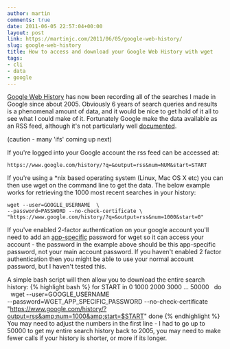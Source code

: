 ```yaml
---
author: martin
comments: true
date: 2011-06-05 22:57:04+00:00
layout: post
link: https://martinjc.com/2011/06/05/google-web-history/
slug: google-web-history
title: How to access and download your Google Web History with wget
tags:
- cli
- data
- google
---
```


[Google Web History](https://www.google.com/history/) has now been recording all of the searches I made in Google since about 2005. Obviously 6 years of search queries and results is a phenomenal amount of data, and it would be nice to get hold of it all to see what I could make of it. Fortunately Google make the data available as an RSS feed, although it's not particularly well [documented](http://www.google.com/support/accounts/bin/answer.py?hl=en&answer=54464).

(caution - many 'ifs' coming up next)

If you're logged into your Google account the rss feed can be accessed at:


    https://www.google.com/history/?q=&output=rss&num=NUM&start=START


If you're using a *nix based operating system (Linux, Mac OS X etc) you can then use wget on the command line to get the data. The below example works for retrieving the 1000 most recent searches in your history:


    wget --user=GOOGLE_USERNAME  \
    --password=PASSWORD --no-check-certificate \
    "https://www.google.com/history/?q=&output=rss&num=1000&start=0"


If you've enabled 2-factor authentication on your google account you'll need to add an [app-specific](https://www.google.com/accounts/IssuedAuthSubTokens) password for wget so it can access your account - the password in the example above should be this app-specific password, not your main account password. If you haven't enabled 2 factor authentication then you might be able to use your normal account password, but I haven't tested this.

A simple bash script will then allow you to download the entire search history:
{% highlight bash %}
for START in 0 1000 2000 3000 ... 50000  
do   
 wget --user=GOOGLE_USERNAME \
  --password=WGET_APP_SPECIFIC_PASSWORD --no-check-certificate \
  "https://www.google.com/history/?output=rss&amp;num=1000&amp;start=$START"
done
{% endhighlight %}
You may need to adjust the numbers in the first line - I had to go up to 50000 to get my entire search history back to 2005, you may need to make fewer calls if your history is shorter, or more if its longer.
